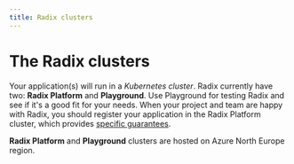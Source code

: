 ```yaml
---
title: Radix clusters
---
```

# The Radix clusters

Your application(s) will run in a *Kubernetes cluster*. Radix currently have two: **Radix Platform** and **Playground**. Use Playground for testing Radix and see if it's a good fit for your needs. When your project and team are happy with Radix, you should register your application in the Radix Platform cluster, which provides [specific guarantees](../../docs/topic-uptime/).

**Radix Platform** and **Playground** clusters are hosted on Azure North Europe region.
